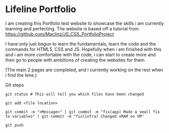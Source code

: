 # Lifeline Portfolio

I am creating this Portfolio test website to showcase the skills i am currently learning and perfecting. 
The website is based off a tutorial from https://github.com/Maclinz/JS_CSS_PortfolioProject 

I have only just begun to learn the fundamentals, learn the code and the commands for HTML5, CSS and JS.
Hopefully when i am finished with this and i am more comfortable with the code, i can start to create more and then go to people with ambitions of creating the websites for them. 

(The main 2 pages are completed, and i currently working on the rest when i find the time.)



Git steps

```
git status # This will tell you which files have been changed

git add <file location>

git commit -m "<Message>" | git commit -m "fix(app) Made a small fix to variables" | git commit -m "fix(infra) Changed vRAM on VM"

git push 
```